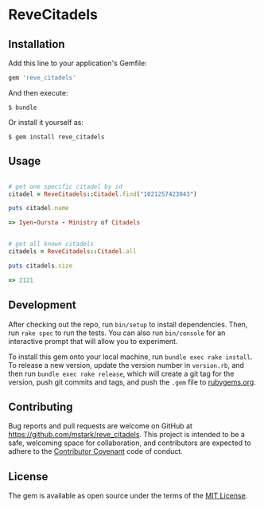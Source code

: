# ReveCitadels

## Installation

Add this line to your application's Gemfile:

```ruby
gem 'reve_citadels'
```

And then execute:

    $ bundle

Or install it yourself as:

    $ gem install reve_citadels

## Usage

```ruby

# get one specific citadel by id
citadel = ReveCitadels::Citadel.find("1021257423043")

puts citadel.name

=> Iyen-Oursta - Ministry of Citadels


# get all known citadels
citadels = ReveCitadels::Citadel.all

puts citadels.size

=> 2121

```

## Development

After checking out the repo, run `bin/setup` to install dependencies. Then, run `rake spec` to run the tests. You can also run `bin/console` for an interactive prompt that will allow you to experiment.

To install this gem onto your local machine, run `bundle exec rake install`. To release a new version, update the version number in `version.rb`, and then run `bundle exec rake release`, which will create a git tag for the version, push git commits and tags, and push the `.gem` file to [rubygems.org](https://rubygems.org).

## Contributing

Bug reports and pull requests are welcome on GitHub at https://github.com/mstark/reve_citadels. This project is intended to be a safe, welcoming space for collaboration, and contributors are expected to adhere to the [Contributor Covenant](http://contributor-covenant.org) code of conduct.


## License

The gem is available as open source under the terms of the [MIT License](http://opensource.org/licenses/MIT).

